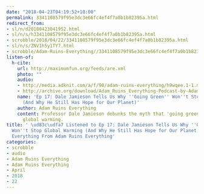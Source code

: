 ```yaml
---
date: "2018-04-23T04:19:52+10:00"
permalink: 3341108579f95e3dc3e66fc4ef4f7a0b1b82395a.html
redirect_from:
- sl/n/d20180423041952.html
- sl/n/s/h3341108579f95e3dc3e66fc4ef4f7a0b1b82395a.html
- scrobble/2018/04/22/3341108579f95e3dc3e66fc4ef4f7a0b1b82395a.html
- sl/n/s/ZNV1h5y1TY7.html
- scrobble/Adam-Ruins-Everything//3341108579f95e3dc3e66fc4ef4f7a0b1b82395a.html
listen-of:
  h-cite:
    url: http://maximumfun.org/feeds/are.xml
    photo: ""
    audio:
    - http://media.adknit.com/a/f/90/adam-ruins-everything/h9wqee.1-1.mp3
    - http://archive.org/download/Adam_Ruins_Everything-Podcast-by-Adam_Ruins_Everything/Ep_17_Dale_Jamieson_Tells_Us_Why_Going_Green_Wont_Stop_Global_Warming_And_Why_He_Still_Has_Hope_for_Our_Planet.mp3
    name: 'Ep 17: Dale Jamieson Tells Us Why ''Going Green'' Won''t Stop Global Warming
      (And Why He Still Has Hope for Our Planet)'
    author: Adam Ruins Everything
    content: Professor Dale Jamieson debunks the myth that 'going green' will stop
      global warming.
title: ' \ud83c\udfa7 Listened to Ep 17: Dale Jamieson Tells Us Why ''Going Green''
  Won''t Stop Global Warming (And Why He Still Has Hope for Our Planet) by Adam Ruins
  Everything From Adam Ruins Everything'
categories:
- scrobble
- audio
- Adam Ruins Everything
- Adam Ruins Everything
- April
- 2018
- 22
---
```

